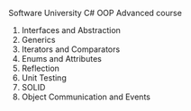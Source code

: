Software University C# OOP Advanced course

1. Interfaces and Abstraction
2. Generics
3. Iterators and Comparators
4. Enums and Attributes
5. Reflection
6. Unit Testing
7. SOLID
8. Object Communication and Events